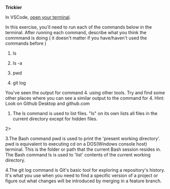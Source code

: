 **Trickier**

In VSCode, [open your terminal](https://code.visualstudio.com/docs/terminal/basics#_terminal-shells).

In this exercise, you'll need to run each of the commands below in the terminal.
After running each command, describe what you think the commmand is doing ( it doesn't matter if you have/haven't used the commands before )

1. ls

2. ls -a

3. pwd

4. git log

You've seen the output for command 4. using other tools. Try and find some other places where you can see a similar output to the command for 4. Hint: Look on Github Desktop and github.com

1. The ls command is used to list files. "ls" on its own lists all files in the current directory except for hidden files.

2>

3.The Bash command pwd is used to print the 'present working directory'. pwd is equivalent to executing cd on a DOS(Windows console host) terminal. This is the folder or path that the current Bash session resides in. The Bash command ls is used to 'list' contents of the current working directory.

4.The git log command is Git's basic tool for exploring a repository's history. It's what you use when you need to find a specific version of a project or figure out what changes will be introduced by merging in a feature branch.
